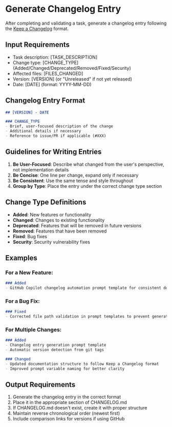 # Generate Changelog Entry

After completing and validating a task, generate a changelog entry following the [Keep a Changelog](https://keepachangelog.com/en/1.1.0/) format.

## Input Requirements
- Task description: [TASK_DESCRIPTION]
- Change type: [CHANGE_TYPE] (Added/Changed/Deprecated/Removed/Fixed/Security)
- Affected files: [FILES_CHANGED]
- Version: [VERSION] (or "Unreleased" if not yet released)
- Date: [DATE] (format: YYYY-MM-DD)

## Changelog Entry Format

```markdown
## [VERSION] - DATE

### CHANGE_TYPE
- Brief, user-focused description of the change
- Additional details if necessary
- Reference to issue/PR if applicable (#XXX)
```

## Guidelines for Writing Entries

1. **Be User-Focused**: Describe what changed from the user's perspective, not implementation details
2. **Be Concise**: One line per change, expand only if necessary
3. **Be Consistent**: Use the same tense and style throughout
4. **Group by Type**: Place the entry under the correct change type section

## Change Type Definitions
- **Added**: New features or functionality
- **Changed**: Changes to existing functionality
- **Deprecated**: Features that will be removed in future versions
- **Removed**: Features that have been removed
- **Fixed**: Bug fixes
- **Security**: Security vulnerability fixes

## Examples

### For a New Feature:
```markdown
### Added
- GitHub Copilot changelog automation prompt template for consistent documentation
```

### For a Bug Fix:
```markdown
### Fixed
- Corrected file path validation in prompt templates to prevent generation errors
```

### For Multiple Changes:
```markdown
### Added
- Changelog entry generation prompt template
- Automatic version detection from git tags

### Changed
- Updated documentation structure to follow Keep a Changelog format
- Improved prompt variable naming for better clarity
```

## Output Requirements
1. Generate the changelog entry in the correct format
2. Place it in the appropriate section of CHANGELOG.md
3. If CHANGELOG.md doesn't exist, create it with proper structure
4. Maintain reverse chronological order (newest first)
5. Include comparison links for versions if using GitHub
